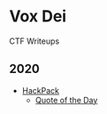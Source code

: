# Vox Dei
CTF Writeups

## 2020
* [HackPack](2020_hackpack)
  * [Quote of the Day](2020_hackpack/quote_of_the_day.md)
